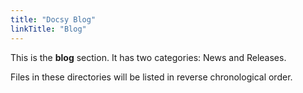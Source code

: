 ```yaml
---
title: "Docsy Blog"
linkTitle: "Blog"
---
```



This is the **blog** section. It has two categories: News and Releases.

Files in these directories will be listed in reverse chronological order.


